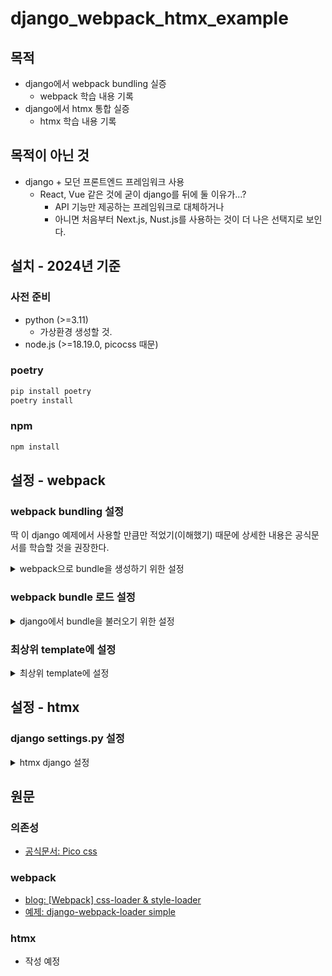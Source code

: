 # django_webpack_htmx_example
## 목적
- django에서 webpack bundling 실증
  - webpack 학습 내용 기록
- django에서 htmx 통합 실증
  - htmx 학습 내용 기록

## 목적이 아닌 것
- django + 모던 프론트엔드 프레임워크 사용
  - React, Vue 같은 것에 굳이 django를 뒤에 둘 이유가...?
    - API 기능만 제공하는 프레임워크로 대체하거나
    - 아니면 처음부터 Next.js, Nust.js를 사용하는 것이 더 나은 선택지로 보인다.


## 설치 - 2024년 기준
### 사전 준비
- python (>=3.11)
  - 가상환경 생성할 것.
- node.js  (>=18.19.0, picocss 때문)


### poetry
```bash
pip install poetry
poetry install
```

### npm
```bash
npm install
```


## 설정 - webpack
### webpack bundling 설정
딱 이 django 예제에서 사용할 만큼만 적었기(이해했기) 때문에 상세한 내용은 공식문서를 학습할 것을 권장한다.

<details>
<summary>webpack으로 bundle을 생성하기 위한 설정</summary>

#### webpack.config.js 분석
##### 설정 코드
```javascript
const path = require("path");
const BundleTracker = require("webpack-bundle-tracker");
const MiniCssExtractPlugin = require("mini-css-extract-plugin");
const devMode = process.env.ENV !== "PROD";

module.exports = {
  context: __dirname,
  entry: {
    main: "./assets/js/app.js",
    css: "./assets/css/app.scss"
  },
  output: {
    path: path.resolve(__dirname, "assets/bundles/"),
    publicPath: "auto", // necessary for CDNs/S3/blob storages
    filename: "[name]-[contenthash].js",
  },
  module: {
    rules: [
      {
        test: /\.s?(c|a)ss$/,
        use: [MiniCssExtractPlugin.loader, "css-loader", "sass-loader"],
      }
    ]
  },
  plugins: [
    new MiniCssExtractPlugin(),
    new BundleTracker({ path: __dirname, filename: "webpack-stats.json" }),
  ],
};
```

##### `webpack-bundle-tracker` 산출물
추가 예정


##### `entry`
의존성 파악을 위한 진입점으로 사용된다.

```javascript
module.exports = {
  entry: {
    main: "./assets/js/app.js",
    css: "./assets/css/app.scss"
  }
}
```
`main`, `css`는 `webpack-bundle-tracker`의 산출물에서 번들 식별자로 사용된다.
이를 통해 `django-webpack-loader`는 django template에서 bundle을 잘 불러오게 된다.

##### `rules`
```javascript
module.exports = {
  module: {
    rules: [
      {
        test: /\.s?(c|a)ss$/,
        use: [
          devMode ? "style-loader" :MiniCssExtractPlugin.loader,
          "css-loader",
          "sass-loader"
        ],
      }
    ]
  }
};
```
- test는 정규식 패턴이다.
- use는 그 경우 사용하는 loader이다.
  - 배열의 역순으로 사용되며, 처리 결과는 다음 loader에서 사용된다.
    1. sass-loader: SASS(SCSS) 파일을 CSS로 변환한다.
    2. css-loader: CSS를 CommonJS 모듈로 변환한다. JavaScript 코드에서 CSS를 불러올 수 있게 된다.
    3. style-loader 또는 `MiniCssExtractPlugin.loader`
       - style-loader: 여러 장점이 있지만 HMR(Hot Module Replacement)로 새로고침 없이 CSS 업데이트 가능해 개발환경에 적합하다.
       - `MiniCssExtractPlugin.loader`: 별도의 CSS 파일로 분리, 병렬 로드가 가능하여 운영 환경에 적합하다.
  - 위와 같이 꼬리물며 loader를 사용하는 것을 두고 ChaingingLoaders라고 지칭한다. 

##### `output`
```javascript
module.exports = {
  output: {
    path: path.resolve(__dirname, "assets/bundles/"),
    publicPath: "auto", // necessary for CDNs/S3/blob storages
    filename: "[name]-[contenthash].js",
  }
};
```
- webpack 번들링 결과를 저장하는 위치다.
  - entry 단위로 번들이 생성된다.

##### `plugins`
```javascript
module.exports = {
  plugins: [
    new MiniCssExtractPlugin(),
    new BundleTracker({ path: __dirname, filename: "webpack-stats.json" }),
  ],
};
```
- 만약 ChainingLoader처럼 순서가 중요한 경우에는 순서대로 인스턴스를 생성해야 한다.


</details>

### webpack bundle 로드 설정

<details>
<summary>django에서 bundle을 불러오기 위한 설정</summary>

#### app 추가
```python
INSTALLED_APPS = [
    ...
    'webpack_loader',
    ...
]
```
- `webpack_loader` 추가

#### 경로 설정
```python
STATICFILES_DIRS = (
    BASE_DIR / 'assets'
)

WEBPACK_LOADER = {
    'DEFAULT': {
        'BUNDLE_DIR_NAME': 'bundles/',
        'CACHE': not DEBUG,
        'STATS_FILE': BASE_DIR / 'webpack-stats.json',
        'POLL_INTERVAL': 0.1,
        'IGNORE': [r'.+\.hot-update.js', r'.+\.map'],
    }
}
```
- `STATICFILES_DIRS`는 기본 `STATIC_URL` 대신 사용된다.
- `WEBPACK_LOADER`에서 주목할 설정은 다음과 같다.
  - `BUNDLE_DIR_NAME`: `STATIC_DIR_NAME`을 기준으로 상대 경로에 있는 실제 bundle이 저장되는 디렉터리
  - `STATS_FILE`: django template engine에서 사용할 번들 정보를 담고 있는 `webpack-bundle-tracker`의 산출물 경로


</details>

### 최상위 template에 설정

<details>
<summary>최상위 template에 설정</summary>
작성예정

</details>

## 설정 - htmx
### django settings.py 설정

<details>
<summary>htmx django 설정</summary>

#### app 추가
```python
INSTALLED_APPS = [
    ...
    'django_htmx',
    ...
]
```
- `django_htmx` 추가

#### middlware 추가
```python
MIDDLEWARE = [
    ...
    'django_htmx.middleware.HtmxMiddleware',
    ...
]
```
- `django_htmx.middleware.HtmxMiddleware` 추가

</details>


## 원문
### 의존성
- [공식문서: Pico css](https://picocss.com/docs/sass)

### webpack
- [blog: [Webpack] css-loader & style-loader](https://heecheolman.tistory.com/33)
- [예제: django-webpack-loader simple](https://github.com/django-webpack/django-webpack-loader/tree/master/examples/simple)

### htmx
- 작성 예정